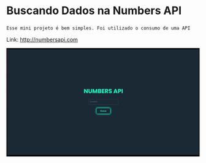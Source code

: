 # Buscando Dados na Numbers API 

``Esse mini projeto é bem simples.
Foi utilizado o consumo de uma API``

Link: http://numbersapi.com


![Pré Visualização](https://github.com/warmercolor/numbersAPI/blob/main/src/Atividade_%20Buscando%20dados%20na%20Numbers%20API%20-%20Opera%202022-08-18%2023-06-47%20(online-video-cutter.com)%20(1).gif)
